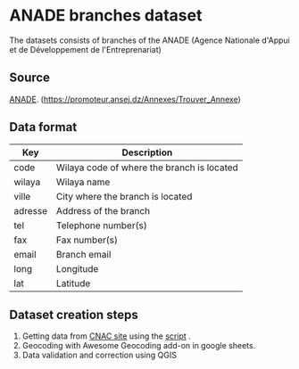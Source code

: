 # ANADE branches dataset
The datasets consists of branches of the ANADE (Agence Nationale d'Appui et de Développement de l'Entreprenariat)


## Source
[ANADE](https://promoteur.ansej.dz/).
(https://promoteur.ansej.dz/Annexes/Trouver_Annexe)
 

## Data format

| Key          | Description | 
| ------------ | -----------------------|
| code| Wilaya code of where the branch is located |
| wilaya |Wilaya name                |
| ville |City where the branch is located  |
| adresse |Address of the branch |
| tel | Telephone number(s)                 |
| fax | Fax number(s) |
| email     |Branch email                 |
| long | Longitude                 | 
| lat |Latitude            |

## Dataset creation steps

1. Getting data from  [CNAC site](https://promoteur.ansej.dz/Annexes/Trouver_Annexe) using the [script]() .
2. Geocoding with Awesome Geocoding add-on in google sheets.
3. Data validation and correction using QGIS
